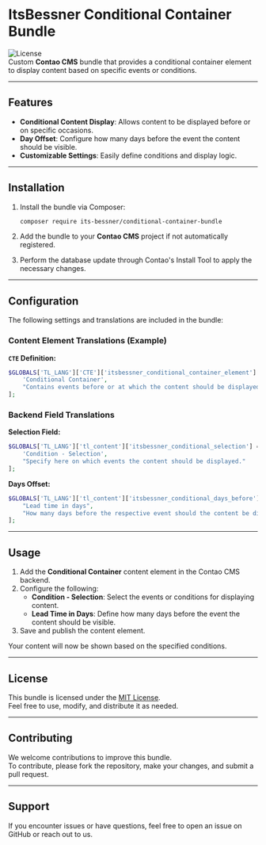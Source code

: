 # ItsBessner Conditional Container Bundle

![License](https://img.shields.io/badge/license-MIT-green)  
Custom **Contao CMS** bundle that provides a conditional container element to display content based on specific events or conditions.

---

## Features

- **Conditional Content Display**: Allows content to be displayed before or on specific occasions.
- **Day Offset**: Configure how many days before the event the content should be visible.
- **Customizable Settings**: Easily define conditions and display logic.

---

## Installation

1. Install the bundle via Composer:
   ```bash
   composer require its-bessner/conditional-container-bundle
   ```

2. Add the bundle to your **Contao CMS** project if not automatically registered.

3. Perform the database update through Contao's Install Tool to apply the necessary changes.

---

## Configuration

The following settings and translations are included in the bundle:

### Content Element Translations (Example)

**`CTE` Definition:**

```php
$GLOBALS['TL_LANG']['CTE']['itsbessner_conditional_container_element'] = [
    'Conditional Container',
    "Contains events before or at which the content should be displayed."
];
```

### Backend Field Translations

**Selection Field:**

```php
$GLOBALS['TL_LANG']['tl_content']['itsbessner_conditional_selection'] = [
    'Condition - Selection',
    "Specify here on which events the content should be displayed."
];
```

**Days Offset:**

```php
$GLOBALS['TL_LANG']['tl_content']['itsbessner_conditional_days_before'] = [
    "Lead time in days",
    "How many days before the respective event should the content be displayed?"
];
```

---

## Usage

1. Add the **Conditional Container** content element in the Contao CMS backend.
2. Configure the following:
   - **Condition - Selection**: Select the events or conditions for displaying content.
   - **Lead Time in Days**: Define how many days before the event the content should be visible.
3. Save and publish the content element.

Your content will now be shown based on the specified conditions.

---

## License

This bundle is licensed under the [MIT License](LICENSE).  
Feel free to use, modify, and distribute it as needed.

---

## Contributing

We welcome contributions to improve this bundle.  
To contribute, please fork the repository, make your changes, and submit a pull request.

---

## Support

If you encounter issues or have questions, feel free to open an issue on GitHub or reach out to us.